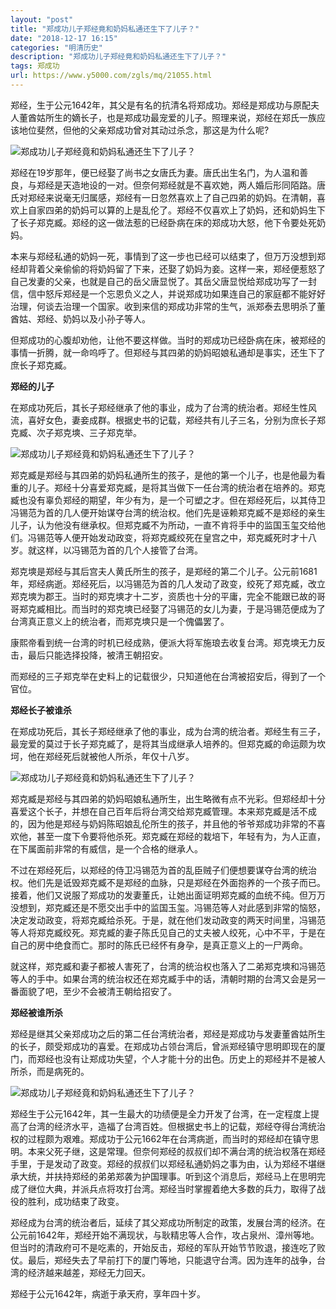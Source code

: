 ```yaml
---
layout: "post"
title: "郑成功儿子郑经竟和奶妈私通还生下了儿子？"
date: "2018-12-17 16:15"
categories: "明清历史"
description: "郑成功儿子郑经竟和奶妈私通还生下了儿子？"
tags: 郑成功
url: https://www.y5000.com/zgls/mq/21055.html
---
```






郑经，生于公元1642年，其父是有名的抗清名将郑成功。郑经是郑成功与原配夫人董酋姑所生的嫡长子，也是郑成功最宠爱的儿子。照理来说，郑经在郑氏一族应该地位斐然，但他的父亲郑成功曾对其动过杀念，那这是为什么呢?

![郑成功儿子郑经竟和奶妈私通还生下了儿子？](/uploads/allimg/170505/6-1F505130P0542.JPG)

郑经在19岁那年，便已经娶了尚书之女唐氏为妻。唐氏出生名门，为人温和善良，与郑经是天造地设的一对。但奈何郑经就是不喜欢她，两人婚后形同陌路。唐氏对郑经来说毫无归属感，郑经有一日忽然喜欢上了自己四弟的奶妈。在清朝，喜欢上自家四弟的奶妈可以算的上是乱伦了。郑经不仅喜欢上了奶妈，还和奶妈生下了长子郑克臧。郑经的这一做法惹的已经卧病在床的郑成功大怒，他下令要处死奶妈。

本来与郑经私通的奶妈一死，事情到了这一步也已经可以结束了，但万万没想到郑经却背着父亲偷偷的将奶妈留了下来，还娶了奶妈为妾。这样一来，郑经便惹怒了自己发妻的父亲，也就是自己的岳父唐显悦了。其岳父唐显悦给郑成功写了一封信，信中怒斥郑经是一个忘恩负义之人，并说郑成功如果连自己的家庭都不能好好治理，何谈去治理一个国家。收到来信的郑成功非常的生气，派郑泰去思明杀了董酋姑、郑经、奶妈以及小孙子等人。

但郑成功的心腹却劝他，让他不要这样做。当时的郑成功已经卧病在床，被郑经的事情一折腾，就一命呜呼了。但郑经与其四弟的奶妈昭娘私通却是事实，还生下了庶长子郑克臧。

**郑经的儿子**

在郑成功死后，其长子郑经继承了他的事业，成为了台湾的统治者。郑经生性风流，喜好女色，妻妾成群。根据史书的记载，郑经共有儿子三名，分别为庶长子郑克臧、次子郑克塽、三子郑克举。

![郑成功儿子郑经竟和奶妈私通还生下了儿子？](/uploads/allimg/170505/6-1F505130Z6441.JPG)

郑克臧是郑经与其四弟的奶妈私通所生的孩子，是他的第一个儿子，也是他最为看重的儿子。郑经十分喜爱郑克臧，是将其当做下一任台湾的统治者在培养的。郑克臧也没有辜负郑经的期望，年少有为，是一个可塑之才。但在郑经死后，以其侍卫冯锡范为首的几人便开始谋夺台湾的统治权。他们先是诬赖郑克臧不是郑经的亲生儿子，认为他没有继承权。但郑克臧不为所动，一直不肯将手中的监国玉玺交给他们。冯锡范等人便开始发动政变，将郑克臧绞死在皇宫之中，郑克臧死时才十八岁。就这样，以冯锡范为首的几个人接管了台湾。

郑克塽是郑经与其后宫夫人黄氏所生的孩子，是郑经的第二个儿子。公元前1681年，郑经病逝。郑经死后，以冯锡范为首的几人发动了政变，绞死了郑克臧，改立郑克塽为郡王。当时的郑克塽才十二岁，资质也十分的平庸，完全不能跟已故的哥哥郑克臧相比。而当时的郑克塽已经娶了冯锡范的女儿为妻，于是冯锡范便成为了台湾真正意义上的统治者，而郑克塽只是一个傀儡罢了。

康熙帝看到统一台湾的时机已经成熟，便派大将军施琅去收复台湾。郑克塽无力反击，最后只能选择投降，被清王朝招安。

而郑经的三子郑克举在史料上的记载很少，只知道他在台湾被招安后，得到了一个官位。

**郑经长子被谁杀**

在郑成功死后，其长子郑经继承了他的事业，成为台湾的统治者。郑经生有三子，最宠爱的莫过于长子郑克臧了，是将其当成继承人培养的。但郑克臧的命运颇为坎坷，他在郑经死后就被他人所杀，年仅十八岁。

![郑成功儿子郑经竟和奶妈私通还生下了儿子？](/uploads/allimg/170505/6-1F50513113HT.JPG)

郑克臧是郑经与其四弟的奶妈昭娘私通所生，出生略微有点不光彩。但郑经却十分喜爱这个长子，并想在自己百年后将台湾交给郑克臧管理。本来郑克臧是活不成的，因为他是郑经与奶妈陈昭娘乱伦所生的孩子，并且他的爷爷郑成功非常的不喜欢他，甚至一度下令要将他杀死。郑克臧在郑经的栽培下，年轻有为，为人正直，在下属面前非常的有威信，是一个合格的继承人。

不过在郑经死后，以郑经的侍卫冯锡范为首的乱臣贼子们便想要谋夺台湾的统治权。他们先是诋毁郑克臧不是郑经的血脉，只是郑经在外面抱养的一个孩子而已。接着，他们又说服了郑成功的发妻董氏，让她出面证明郑克臧的血统不纯。但万万没想到，郑克臧还是不愿交出手中的监国玉玺。冯锡范等人对此感到非常的恼怒，决定发动政变，将郑克臧给杀死。于是，就在他们发动政变的两天时间里，冯锡范等人将郑克臧绞死。郑克臧的妻子陈氏见自己的丈夫被人绞死，心中不平，于是在自己的房中绝食而亡。那时的陈氏已经怀有身孕，是真正意义上的一尸两命。

就这样，郑克臧和妻子都被人害死了，台湾的统治权也落入了二弟郑克塽和冯锡范等人的手中。如果台湾的统治权还在郑克臧手中的话，清朝时期的台湾又会是另一番面貌了吧，至少不会被清王朝给招安了。

**郑经被谁所杀**

郑经是继其父亲郑成功之后的第二任台湾统治者，郑经是郑成功与发妻董酋姑所生的长子，颇受郑成功的喜爱。在郑成功占领台湾后，曾派郑经镇守思明即现在的厦门，而郑经也没有让郑成功失望，个人才能十分的出色。历史上的郑经并不是被人所杀，而是病死的。

![郑成功儿子郑经竟和奶妈私通还生下了儿子？](/uploads/allimg/170505/6-1F505131232933.JPG)

郑经生于公元1642年，其一生最大的功绩便是全力开发了台湾，在一定程度上提高了台湾的经济水平，造福了台湾百姓。但根据史书上的记载，郑经夺得台湾统治权的过程颇为艰难。郑成功于公元1662年在台湾病逝，而当时的郑经却在镇守思明。本来父死子继，这是常理。但奈何郑经的叔叔们却不满台湾的统治权落在郑经手里，于是发动了政变。郑经的叔叔们以郑经私通奶妈之事为由，认为郑经不堪继承大统，并扶持郑经的弟弟郑袭为护国理事。听到这个消息后，郑经马上在思明完成了继位大典，并派兵点将攻打台湾。郑经当时掌握着绝大多数的兵力，取得了战役的胜利，成功结束了政变。

郑经成为台湾的统治者后，延续了其父郑成功所制定的政策，发展台湾的经济。在公元前1642年，郑经开始不满现状，与耿精忠等人合作，攻占泉州、漳州等地。但当时的清政府可不是吃素的，开始反击，郑经的军队开始节节败退，接连吃了败仗。最后，郑经失去了早前打下的厦门等地，只能退守台湾。因为连年的战争，台湾的经济越来越差，郑经无力回天。

郑经于公元1642年，病逝于承天府，享年四十岁。
